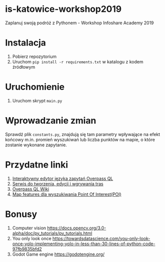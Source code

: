# is-katowice-workshop2019
Zaplanuj swoją podróż z Pythonem - Workshop Infoshare Academy 2019
# Instalacja
1. Pobierz repozytorium
2. Uruchom `pip install -r requirements.txt` w katalogu z kodem źródłowym
# Uruchomienie
1. Uruchom skrypt `main.py`
# Wprowadzanie zmian
Sprawdź plik `constants.py`, znajdują się tam parametry wpływające na efekt końcowy m.in. promień wyszukiwań lub liczba punktów na mapie, o które zostanie wykonane zapytanie.
# Przydatne linki
1. [Interaktywny edytor języka zapytań Overpass QL](https://overpass-turbo.eu/)
2. [Serwis do tworzenia, edycji i wgrywania tras](https://maps.openrouteservice.org)
3. [Overpass QL Wiki](https://wiki.openstreetmap.org/wiki/Overpass_API/Overpass_QL)
4. [Map features dla wyszukiwania Point Of Interest(POI)](https://wiki.openstreetmap.org/wiki/Map_Features)
# Bonusy
1. Computer vision https://docs.opencv.org/3.0-alpha/doc/py_tutorials/py_tutorials.html
2. You only look once https://towardsdatascience.com/you-only-look-once-yolo-implementing-yolo-in-less-than-30-lines-of-python-code-97fb9835bfd2
3. Godot Game engine https://godotengine.org/
